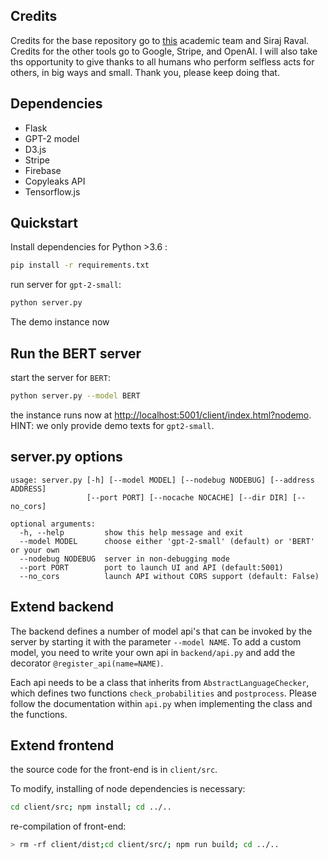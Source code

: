 
## Credits

Credits for the base repository go to [this](https://github.com/HendrikStrobelt/detecting-fake-text/) academic team and Siraj Raval. Credits for the other tools go to Google, Stripe, and OpenAI. I will also take ths opportunity to give thanks to all humans who perform selfless acts for others, in big ways and small. Thank you, please keep doing that.  


## Dependencies

- Flask
- GPT-2 model
- D3.js
- Stripe
- Firebase
- Copyleaks API
- Tensorflow.js

## Quickstart

Install dependencies for Python >3.6 :

```bash
pip install -r requirements.txt
```

run server for `gpt-2-small`:

```bash
python server.py

```

The demo instance now 
## Run the BERT server

start the server for `BERT`:
```bash
python server.py --model BERT
```

the instance runs now at [http://localhost:5001/client/index.html?nodemo](http://localhost:5001/client/index.html?nodemo). HINT: we only provide demo texts for `gpt2-small`.


## server.py options

```
usage: server.py [-h] [--model MODEL] [--nodebug NODEBUG] [--address ADDRESS]
                 [--port PORT] [--nocache NOCACHE] [--dir DIR] [--no_cors]

optional arguments:
  -h, --help         show this help message and exit
  --model MODEL		 choose either 'gpt-2-small' (default) or 'BERT' or your own
  --nodebug NODEBUG  server in non-debugging mode
  --port PORT	     port to launch UI and API (default:5001)
  --no_cors          launch API without CORS support (default: False)

```


## Extend backend

The backend defines a number of model api's that can be invoked by the server by starting it with the parameter `--model NAME`. To add a custom model, you need to write your own api in `backend/api.py` and add the decorator `@register_api(name=NAME)`.

Each api needs to be a class that inherits from `AbstractLanguageChecker`, which defines two functions `check_probabilities` and `postprocess`. Please follow the documentation within `api.py` when implementing the class and the functions.


## Extend frontend
the source code for the front-end is in `client/src`.

To modify, installing of node dependencies is necessary:

```bash
cd client/src; npm install; cd ../..
```
re-compilation of front-end:

```bash
> rm -rf client/dist;cd client/src/; npm run build; cd ../..
```


